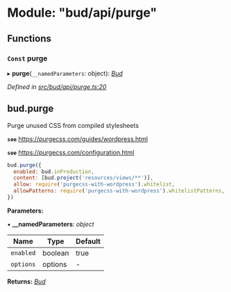 # Module: "bud/api/purge"

## Functions

### `Const` purge

▸ **purge**(`__namedParameters`: object): *[Bud](_bud_util_types_.md#bud)*

*Defined in [src/bud/api/purge.ts:20](https://github.com/roots/bud-support/blob/bd00b72/src/bud/api/purge.ts#L20)*

## bud.purge

Purge unused CSS from compiled stylesheets

**`see`** https://purgecss.com/guides/wordpress.html

**`see`** https://purgecss.com/configuration.html

```js
bud.purge({
  enabled: bud.inProduction,
  content: [bud.project('resources/views/**')],
  allow: require('purgecss-with-wordpress').whitelist,
  allowPatterns: require('purgecss-with-wordpress').whitelistPatterns,
})
```

**Parameters:**

▪ **__namedParameters**: *object*

Name | Type | Default |
------ | ------ | ------ |
`enabled` | boolean | true |
`options` | options | - |

**Returns:** *[Bud](_bud_util_types_.md#bud)*

